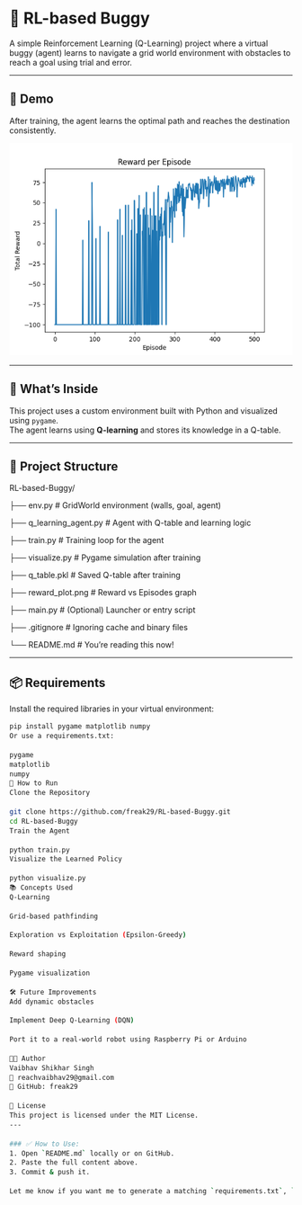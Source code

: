 # 🤖 RL-based Buggy

A simple Reinforcement Learning (Q-Learning) project where a virtual buggy (agent) learns to navigate a grid world environment with obstacles to reach a goal using trial and error.

---

## 🚀 Demo

After training, the agent learns the optimal path and reaches the destination consistently.

![Reward Plot](reward_plot.png)

---

## 🧠 What’s Inside

This project uses a custom environment built with Python and visualized using `pygame`.  
The agent learns using **Q-learning** and stores its knowledge in a Q-table.

---

## 📁 Project Structure

RL-based-Buggy/

├── env.py # GridWorld environment (walls, goal, agent)

├── q_learning_agent.py # Agent with Q-table and learning logic

├── train.py # Training loop for the agent

├── visualize.py # Pygame simulation after training

├── q_table.pkl # Saved Q-table after training

├── reward_plot.png # Reward vs Episodes graph

├── main.py # (Optional) Launcher or entry script

├── .gitignore # Ignoring cache and binary files

└── README.md # You’re reading this now!



---

## 📦 Requirements

Install the required libraries in your virtual environment:

```bash
pip install pygame matplotlib numpy
Or use a requirements.txt:

pygame
matplotlib
numpy
🏁 How to Run
Clone the Repository

git clone https://github.com/freak29/RL-based-Buggy.git
cd RL-based-Buggy
Train the Agent

python train.py
Visualize the Learned Policy

python visualize.py
📚 Concepts Used
Q-Learning

Grid-based pathfinding

Exploration vs Exploitation (Epsilon-Greedy)

Reward shaping

Pygame visualization

🛠️ Future Improvements
Add dynamic obstacles

Implement Deep Q-Learning (DQN)

Port it to a real-world robot using Raspberry Pi or Arduino

🧑‍💻 Author
Vaibhav Shikhar Singh
📧 reachvaibhav29@gmail.com
🔗 GitHub: freak29

📄 License
This project is licensed under the MIT License.
---

### ✅ How to Use:
1. Open `README.md` locally or on GitHub.
2. Paste the full content above.
3. Commit & push it.

Let me know if you want me to generate a matching `requirements.txt`, `LICENSE`, or badges for GitHub (l
